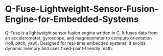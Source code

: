 # Q-Fuse-Lightweight-Sensor-Fusion-Engine-for-Embedded-Systems
Q-Fuse is a lightweight sensor fusion engine written in C. It fuses data from an accelerometer, gyroscope, and magnetometer to compute orientation (roll, pitch, yaw). Designed for real-time embedded systems, it avoids dynamic memory and uses fixed-point-friendly math.
